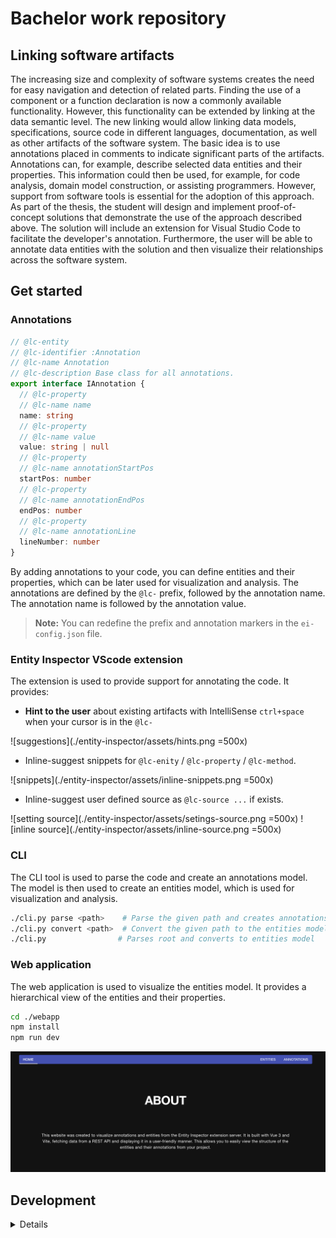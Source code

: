 # Bachelor work repository

## Linking software artifacts

The increasing size and complexity of software systems creates the need for
easy navigation and detection of related parts. Finding the use of a component
or a function declaration is now a commonly available functionality. However,
this functionality can be extended by linking at the data semantic level. The
new linking would allow linking data models, specifications, source code in
different languages, documentation, as well as other artifacts of the software
system. The basic idea is to use annotations placed in comments to indicate
significant parts of the artifacts. Annotations can, for example, describe
selected data entities and their properties. This information could then be
used, for example, for code analysis, domain model construction, or assisting
programmers. However, support from software tools is essential for the adoption
of this approach. As part of the thesis, the student will design and implement
proof-of-concept solutions that demonstrate the use of the approach described
above. The solution will include an extension for Visual Studio Code to
facilitate the developer's annotation. Furthermore, the user will be able to
annotate data entities with the solution and then visualize their relationships
across the software system.

## Get started

### Annotations

```typescript
// @lc-entity
// @lc-identifier :Annotation
// @lc-name Annotation
// @lc-description Base class for all annotations.
export interface IAnnotation {
  // @lc-property
  // @lc-name name
  name: string
  // @lc-property
  // @lc-name value
  value: string | null
  // @lc-property
  // @lc-name annotationStartPos
  startPos: number
  // @lc-property
  // @lc-name annotationEndPos
  endPos: number
  // @lc-property
  // @lc-name annotationLine
  lineNumber: number
}
```

By adding annotations to your code, you can define entities and their
properties, which can be later used for visualization and analysis. The
annotations are defined by the `@lc-` prefix, followed by the annotation name.
The annotation name is followed by the annotation value.

> **Note:** You can redefine the prefix and annotation markers in the
> `ei-config.json` file.

### Entity Inspector VScode extension

The extension is used to provide support for annotating the code. It provides:

- **Hint to the user** about existing artifacts with IntelliSense `ctrl+space`
  when your cursor is in the `@lc-`

![suggestions](./entity-inspector/assets/hints.png =500x)

- Inline-suggest snippets for `@lc-enity` / `@lc-property` / `@lc-method`.

![snippets](./entity-inspector/assets/inline-snippets.png =500x)

- Inline-suggest user defined source as `@lc-source ...` if exists.

![setting source](./entity-inspector/assets/setings-source.png =500x)
![inline source](./entity-inspector/assets/inline-source.png =500x)

### CLI

The CLI tool is used to parse the code and create an annotations model. The
model is then used to create an entities model, which is used for visualization
and analysis.

```bash
./cli.py parse <path>    # Parse the given path and creates annotations model
./cli.py convert <path>  # Convert the given path to the entities model
./cli.py                # Parses root and converts to entities model
```

### Web application

The web application is used to visualize the entities model. It provides a
hierarchical view of the entities and their properties.

```bash
cd ./webapp
npm install
npm run dev
```

![webapp](./assets/webapp.png)

## Development

<details close>
<summary> Details </summary>

## Entity Inspector VScode extension

### Extension installation

```bash
cd ./entity-inspector                     # go to the extension folder
npm install                               # install npm packages
npm run build                             # create vsix package in current folder
```

## Backend for the project (server and CLI)

### Instalation

```bash
python3 -m venv .venv           # create virtual env.
.venv/bin/activate              # Activate venv for Unix
.venv\Scripts\activate          # Activate venv for Windows
pip install -r requirements.txt # install dependencies
```

### Flask sever for Entity Extension

```bash
python3 run.py                            # runs on `http://127.0.0.1:5000`
```

### CLI for Entity Extension

| Command | Description |
| --- | --- |
| `./cli.py --help` | Display help message |
| `./cli.py parse <path>` | Parse the given path and creates annotations model |
| `./cli.py convert <path>` | Convert the given path to the entities model |
| `./cli.py` | parses root and converts to entities model` |

## Configuration

- `ei-config.json` file is used to configure the CLI and extension:

    ```json
    {
        "prefixName": "@lc",
        "identifierMarker": "identifier",
        "nameMarker": "name",
        "typeMarker": "type",
        "descriptionMarker": "description",
        "entityMarker": "entity",
        "propertyMarker": "property",
        "methodMarker": "method",
        "sourceMarker": "source",
        "serverUrl": "http://localhost:5000",
        "annotationsModel": "annotations.json",
        "entitiesModel": "entities.json",
        "parserExclude": ["node_modules", ".git", ".venv"],
        "parserInclude": ["entity-inspector"]
    }
    ```

## Web application

Application for ei-models vizualzation. **All commands are executed in the `webapp` folder**

### Project Setup

```sh
npm install
```

#### Compile and Hot-Reload for Development

```sh
npm run dev
```

#### Compile and Minify for Production

```sh
npm run build
```

</details>
